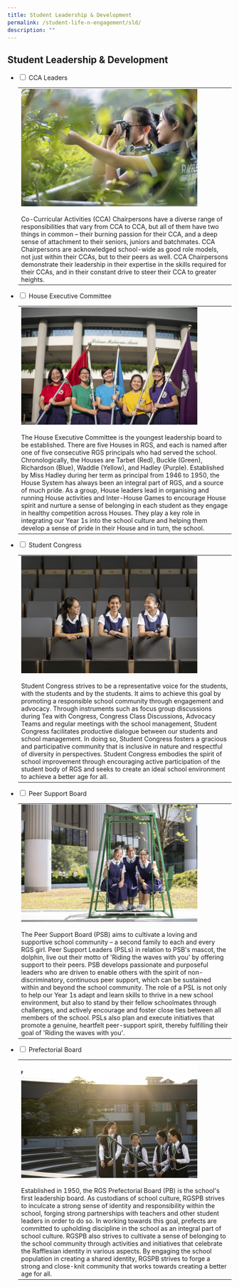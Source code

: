 ```yaml
---
title: Student Leadership & Development
permalink: /student-life-n-engagement/sld/
description: ""
---
```

## Student Leadership & Development

<ul class="jekyllcodex_accordion">
  <li>
    <input type="checkbox" id="accordion1"> <label for="accordion1">CCA Leaders</label>
    <div>
			<table>
				<tr>
					<td><img src="/images/de1.jpg" style="width:85%"><br><br>Co-Curricular Activities (CCA) Chairpersons have a diverse range of responsibilities that vary from CCA to CCA, but all of them have two things in common – their burning passion for their CCA, and a deep sense of attachment to their seniors, juniors and batchmates. CCA Chairpersons are acknowledged school-wide as good role models, not just within their CCAs, but to their peers as well. CCA Chairpersons demonstrate their leadership in their expertise in the skills required for their CCAs, and in their constant drive to steer their CCA to greater heights.</td>
				</tr>
			</table>
		</div>
	</li>
	  <li>
    <input type="checkbox" id="accordion2"> <label for="accordion2">House Executive Committee</label>
    <div>
			<table>
				<tr>
					<td><img src="/images/de2.jpg" style="width:85%"><br><br>The House Executive Committee is the youngest leadership board to be established. There are five Houses in RGS, and each is named after one of five consecutive RGS principals who had served the school. Chronologically, the Houses are Tarbet (Red), Buckle (Green), Richardson (Blue), Waddle (Yellow), and Hadley (Purple). Established by Miss Hadley during her term as principal from 1946 to 1950, the House System has always been an integral part of RGS, and a source of much pride. As a group, House leaders lead in organising and running House activities and Inter-House Games to encourage House spirit and nurture a sense of belonging in each student as they engage in healthy competition across Houses. They play a key role in integrating our Year 1s into the school culture and helping them develop a sense of pride in their House and in turn, the school.</td>
				</tr>
			</table>
			</div>
	</li>
		  <li>
    <input type="checkbox" id="accordion3"> <label for="accordion3">Student Congress</label>
    <div>
			<table>
				<tr>
					<td><img src="/images/de3.jpg" style="width:85%"><br><br>Student Congress strives to be a representative voice for the students, with the students and by the students. It aims to achieve this goal by promoting a responsible school community through engagement and advocacy. Through instruments such as focus group discussions during Tea with Congress, Congress Class Discussions, Advocacy Teams and regular meetings with the school management, Student Congress facilitates productive dialogue between our students and school management. In doing so, Student Congress fosters a gracious and participative community that is inclusive in nature and respectful of diversity in perspectives. Student Congress embodies the spirit of school improvement through encouraging active participation of the student body of RGS and seeks to create an ideal school environment to achieve a better age for all.</td>
				</tr>
			</table>
				</div>
	</li>
			  <li>
    <input type="checkbox" id="accordion4"> <label for="accordion4">Peer Support Board</label>
    <div>
			<table>
				<tr>
					<td><img src="/images/de4.jpg" style="width:85%"><br><br>The Peer Support Board (PSB) aims to cultivate a loving and supportive school community – a second family to each and every RGS girl. Peer Support Leaders (PSLs) in relation to PSB's mascot, the dolphin, live out their motto of 'Riding the waves with you' by offering support to their peers. PSB develops passionate and purposeful leaders who are driven to enable others with the spirit of non-discriminatory, continuous peer support, which can be sustained within and beyond the school community. The role of a PSL is not only to help our Year 1s adapt and learn skills to thrive in a new school environment, but also to stand by their fellow schoolmates through challenges, and actively encourage and foster close ties between all members of the school. PSLs also plan and execute initiatives that promote a genuine, heartfelt peer-support spirit, thereby fulfilling their goal of 'Riding the waves with you'.</td>
				</tr>
			</table>
					</div>
	</li>
				  <li>
    <input type="checkbox" id="accordion5"> <label for="accordion5">Prefectorial Board</label>
    <div>
			<table>
				<tr>
					<td><img src="/images/de5.jpg" style="width:85%"><br><br>Established in 1950, the RGS Prefectorial Board (PB) is the school's first leadership board. As custodians of school culture, RGSPB strives to inculcate a strong sense of identity and responsibility within the school, forging strong partnerships with teachers and other student leaders in order to do so. In working towards this goal, prefects are committed to upholding discipline in the school as an integral part of school culture. RGSPB also strives to cultivate a sense of belonging to the school community through activities and initiatives that celebrate the Rafflesian identity in various aspects. By engaging the school population in creating a shared identity, RGSPB strives to forge a strong and close-knit community that works towards creating a better age for all.</td>
				</tr>
			</table>
						</div>
	</li>
	<ul>